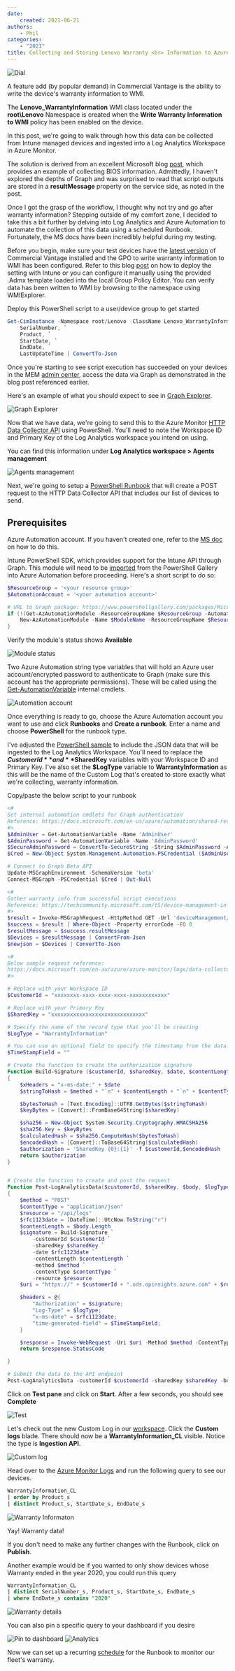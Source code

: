 ```yaml
---
date:
    created: 2021-06-21
authors:
    - Phil
categories:
    - "2021"
title: Collecting and Storing Lenovo Warranty <br> Information to Azure Monitor
---
```


![Dial](https://cdrt.github.io/mk_blog/img/2021/az_monitor_warranty/image1.jpg)

A feature add (by popular demand) in Commercial Vantage is the ability to write the device's warranty information to WMI.  

The **Lenovo_WarrantyInformation** WMI class located under the **root\Lenovo** Namespace is created when the **Write Warranty Information to WMI** policy has been enabled on the device.

In this post, we're going to walk through how this data can be collected from Intune managed devices and ingested into a Log Analytics Workspace in Azure Monitor.
<!-- more -->
The solution is derived from an excellent Microsoft blog [post](https://techcommunity.microsoft.com/t5/device-management-in-microsoft/how-to-collect-custom-inventory-from-azure-ad-joined-devices/ba-p/2280850#.YIGt2nOrV50.linkedin), which provides an example of collecting BIOS information.  Admittedly, I haven't explored the depths of Graph and was surprised to read that script outputs are stored in a **resultMessage** property on the service side, as noted in the post.  

Once I got the grasp of the workflow, I thought why not try and go after warranty information?  Stepping outside of my comfort zone, I decided to take this a bit further by delving into Log Analytics and Azure Automation to automate the collection of this data using a scheduled Runbook.  Fortunately, the MS docs have been incredibly helpful during my testing.

Before you begin, make sure your test devices have the [latest version](https://support.lenovo.com/us/en/solutions/hf003321-lenovo-vantage-for-enterprise) of Commercial Vantage installed and the GPO to write warranty information to WMI has been configured.  Refer to this blog [post](https://thinkdeploy.blogspot.com/2020/11/manage-commercial-vantage-with-intune.html) on how to deploy the setting with Intune or you can configure it manually using the provided .Admx template loaded into the local Group Policy Editor.  You can verify data has been written to WMI by browsing to the namespace using WMIExplorer.

Deploy this PowerShell script to a user/device group to get started

```powershell
Get-CimInstance -Namespace root/Lenovo -ClassName Lenovo_WarrantyInformation | Select-Object `
    SerialNumber, `
    Product, `
    StartDate, `
    EndDate, `
    LastUpdateTime | ConvertTo-Json
```

Once you're starting to see script execution has succeeded on your devices in the MEM [admin center](https://endpoint.microsoft.com/#blade/Microsoft_Intune_DeviceSettings/DevicesWindowsMenu/powershell), access the data via Graph as demonstrated in the blog post referenced earlier.

Here's an example of what you should expect to see in [Graph Explorer](https://developer.microsoft.com/en-us/graph/graph-explorer).

![Graph Explorer](https://cdrt.github.io/mk_blog/img/2021/az_monitor_warranty/image2.jpg)

Now that we have data, we're going to send this to the Azure Monitor [HTTP Data Collector API](https://docs.microsoft.com/en-au/azure/azure-monitor/logs/data-collector-api) using PowerShell.  You'll need to note the Workspace ID and Primary Key of the Log Analytics workspace you intend on using.

You can find this information under **Log Analytics workspace > Agents management**

![Agents management](https://cdrt.github.io/mk_blog/img/2021/az_monitor_warranty/image3.jpg)

Next, we're going to setup a [PowerShell Runbook](https://docs.microsoft.com/en-us/azure/automation/automation-runbook-types#powershell-runbooks) that will create a POST request to the HTTP Data Collector API that includes our list of devices to send.

## Prerequisites

Azure Automation account.  If you haven't created one, refer to the [MS doc](https://docs.microsoft.com/en-us/azure/automation/automation-quickstart-create-account) on how to do this.

Intune PowerShell SDK, which provides support for the Intune API through Graph.  This module will need to be [imported](https://docs.microsoft.com/en-us/azure/automation/shared-resources/modules#import-modules) from the PowerShell Gallery into Azure Automation before proceeding.  Here's a short script to do so:

```powershell
$ResourceGroup = '<your resource group>'
$AutomationAccount = '<your automation account>'

# URL to Graph package: https://www.powershellgallery.com/packages/Microsoft.Graph.Intune
if (!(Get-AzAutomationModule -ResourceGroupName $ResourceGroup -AutomationAccountName $AutomationAccount | Where-Object { $_.Name -eq $ModuleName -and $_.ProvisioningState -eq 'Succeeded' })) {
    New-AzAutomationModule -Name $ModuleName -ResourceGroupName $ResourceGroup -AutomationAccountName $AutomationAccount -ContentLinkUri 'https://www.powershellgallery.com/api/v2/package/Microsoft.Graph.Intune/6.1907.1.0'
}
```

Verify the module's status shows **Available**

![Module status](https://cdrt.github.io/mk_blog/img/2021/az_monitor_warranty/image4.jpg)

Two Azure Automation string type variables that will hold an Azure user account/encrypted password to authenticate to Graph (make sure this account has the appropriate permissions).  These will be called using the [Get-AutomationVariable](https://docs.microsoft.com/en-us/azure/automation/shared-resources/variables?tabs=azure-powershell#internal-cmdlets-to-access-variables) internal cmdlets.

![Automation account](https://cdrt.github.io/mk_blog/img/2021/az_monitor_warranty/image5.jpg)

Once everything is ready to go, choose the Azure Automation account you want to use and click **Runbooks** and **Create a runbook**.  Enter a name and choose **PowerShell** for the runbook type.

I've adjusted the [PowerShell sample](https://docs.microsoft.com/en-au/azure/azure-monitor/logs/data-collector-api#sample-requests) to include the JSON data that will be ingested to the Log Analytics Workspace.  You'll need to replace the **$CustomerId** and **$SharedKey** variables with your Workspace ID and Primary Key.  I've also set the **$LogType** variable to **WarrantyInformation** as this will be the name of the Custom Log that's created to store exactly what we're collecting, warranty information.

Copy/paste the below script to your runbook

```powershell
<#
Set internal automation cmdlets for Graph authentication
Reference: https://docs.microsoft.com/en-us/azure/automation/shared-resources/variables?tabs=azure-powershell#internal-cmdlets-to-access-variables
#>
$AdminUser = Get-AutomationVariable -Name 'AdminUser'
$AdminPassword = Get-AutomationVariable -Name 'AdminPassword'
$SecureAdminPassword = ConvertTo-SecureString -String $AdminPassword -AsPlainText -Force
$Cred = New-Object System.Management.Automation.PSCredential ($AdminUser, $SecureAdminPassword)

# Connect to Graph Beta API
Update-MSGraphEnvironment -SchemaVersion 'beta'
Connect-MSGraph -PSCredential $Cred | Out-Null

<# 
Gather warranty info from successful script executions
Reference: https://techcommunity.microsoft.com/t5/device-management-in-microsoft/how-to-collect-custom-inventory-from-azure-ad-joined-devices/ba-p/2280850#.YIGt2nOrV50.linkedin
#>
$result = Invoke-MSGraphRequest -HttpMethod GET -Url 'deviceManagement/deviceManagementScripts/<script id>/deviceRunStates?$expand=managedDevice' | Get-MSGraphAllPages
$success = $result | Where-Object -Property errorCode -EQ 0
$resultMessage = $success.resultMessage 
$Devices = $resultMessage | ConvertFrom-Json
$newjson = $Devices | ConvertTo-Json

<#
Below sample request reference:
https://docs.microsoft.com/en-au/azure/azure-monitor/logs/data-collector-api?WT.mc_id=EM-MVP-5002871&ranMID=24542&ranEAID=je6NUbpObpQ&ranSiteID=je6NUbpObpQ-Kk7A3ox8I8XgrRn0d4uDfA&epi=je6NUbpObpQ-Kk7A3ox8I8XgrRn0d4uDfA&irgwc=1&OCID=AID2000142_aff_7593_1243925&tduid=(ir__nxnprvrvwwkfq3kekk0sohzncu2xuln0dh1bwc9k00)(7593)(1243925)(je6NUbpObpQ-Kk7A3ox8I8XgrRn0d4uDfA)()&irclickid=_nxnprvrvwwkfq3kekk0sohzncu2xuln0dh1bwc9k00#sample-requests
#>

# Replace with your Workspace ID
$CustomerId = "xxxxxxxx-xxxx-xxxx-xxxx-xxxxxxxxxxxx"  

# Replace with your Primary Key
$SharedKey = "xxxxxxxxxxxxxxxxxxxxxxxxxxxxxx"

# Specify the name of the record type that you'll be creating
$LogType = "WarrantyInformation"

# You can use an optional field to specify the timestamp from the data. If the time field is not specified, Azure Monitor assumes the time is the message ingestion time
$TimeStampField = ""

# Create the function to create the authorization signature
Function Build-Signature ($customerId, $sharedKey, $date, $contentLength, $method, $contentType, $resource)
{
    $xHeaders = "x-ms-date:" + $date
    $stringToHash = $method + "`n" + $contentLength + "`n" + $contentType + "`n" + $xHeaders + "`n" + $resource

    $bytesToHash = [Text.Encoding]::UTF8.GetBytes($stringToHash)
    $keyBytes = [Convert]::FromBase64String($sharedKey)

    $sha256 = New-Object System.Security.Cryptography.HMACSHA256
    $sha256.Key = $keyBytes
    $calculatedHash = $sha256.ComputeHash($bytesToHash)
    $encodedHash = [Convert]::ToBase64String($calculatedHash)
    $authorization = 'SharedKey {0}:{1}' -f $customerId,$encodedHash
    return $authorization
}


# Create the function to create and post the request
Function Post-LogAnalyticsData($customerId, $sharedKey, $body, $logType)
{
    $method = "POST"
    $contentType = "application/json"
    $resource = "/api/logs"
    $rfc1123date = [DateTime]::UtcNow.ToString("r")
    $contentLength = $body.Length
    $signature = Build-Signature `
        -customerId $customerId `
        -sharedKey $sharedKey `
        -date $rfc1123date `
        -contentLength $contentLength `
        -method $method `
        -contentType $contentType `
        -resource $resource
    $uri = "https://" + $customerId + ".ods.opinsights.azure.com" + $resource + "?api-version=2016-04-01"

    $headers = @{
        "Authorization" = $signature;
        "Log-Type" = $logType;
        "x-ms-date" = $rfc1123date;
        "time-generated-field" = $TimeStampField;
    }

    $response = Invoke-WebRequest -Uri $uri -Method $method -ContentType $contentType -Headers $headers -Body $body -UseBasicParsing
    return $response.StatusCode

}

# Submit the data to the API endpoint
Post-LogAnalyticsData -customerId $customerId -sharedKey $sharedKey -body ([System.Text.Encoding]::UTF8.GetBytes($newjson)) -logType $logType
```

Click on **Test pane** and click on **Start**.  After a few seconds, you should see **Complete**

![Test](https://cdrt.github.io/mk_blog/img/2021/az_monitor_warranty/image6.jpg)

Let's check out the new Custom Log in our [workspace](https://portal.azure.com/#blade/Microsoft_Azure_Monitoring/AzureMonitoringBrowseBlade/lawsInsights).  Click the **Custom logs** blade.  There should now be a **WarrantyInformation_CL** visible.  Notice the type is **Ingestion API**.  

![Custom log](https://cdrt.github.io/mk_blog/img/2021/az_monitor_warranty/image7.jpg)

Head over to the [Azure Monitor Logs](https://portal.azure.com/#blade/Microsoft_Azure_Monitoring/AzureMonitoringBrowseBlade/logs) and run the following query to see our devices.

```sql
WarrantyInformation_CL
| order by Product_s
| distinct Product_s, StartDate_s, EndDate_s
```

![Warranty Informaton](https://cdrt.github.io/mk_blog/img/2021/az_monitor_warranty/image8.jpg)

Yay!  Warranty data!

If you don't need to make any further changes with the Runbook, click on **Publish**.  

Another example would be if you wanted to only show devices whose Warranty ended in the year 2020, you could run this query

```sql
WarrantyInformation_CL
| distinct SerialNumber_s, Product_s, StartDate_s, EndDate_s
| where EndDate_s contains "2020"
```

![Warranty details](https://cdrt.github.io/mk_blog/img/2021/az_monitor_warranty/image9.jpg)

You can also pin a specific query to your dashboard if you desire

![Pin to dashboard](https://cdrt.github.io/mk_blog/img/2021/az_monitor_warranty/image10.jpg)
![Analytics](https://cdrt.github.io/mk_blog/img/2021/az_monitor_warranty/image11.jpg)

Now we can set up a recurring [schedule](https://docs.microsoft.com/en-us/azure/automation/shared-resources/schedules#create-a-schedule) for the Runbook to monitor our fleet's warranty.
